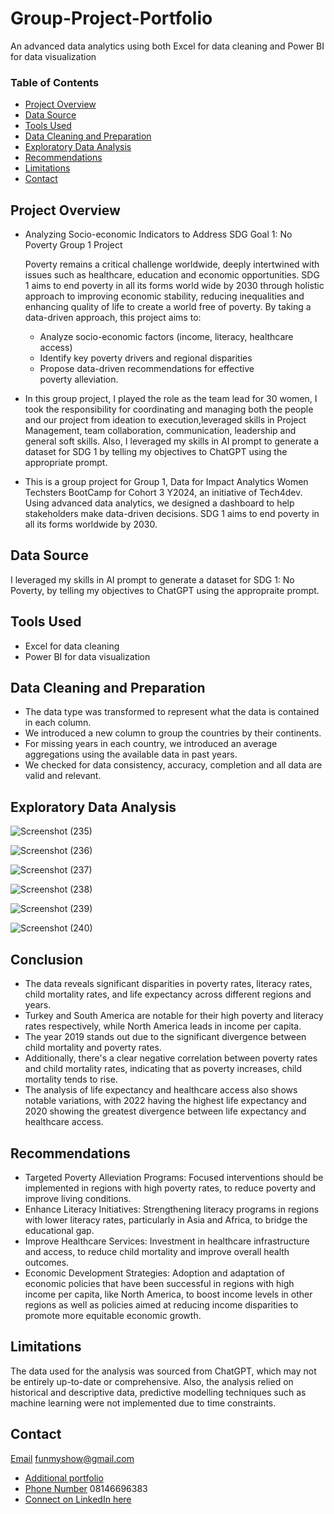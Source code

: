 # Group-Project-Portfolio
An advanced data analytics using both Excel for data cleaning and Power BI for data visualization

### Table of Contents

 - [Project Overview](#project-overview)
 - [Data Source](#data-source)
 - [Tools Used](#tools-used)
 - [Data Cleaning and Preparation](#data-cleaning-and-preparation)
 - [Exploratory Data Analysis](#exploratory-data-analysis)
 - [Recommendations](#recommendations)
 - [Limitations](#limitations)
 - [Contact](#contact)



## Project Overview
- Analyzing Socio-economic Indicators to Address SDG Goal 1: No Poverty Group 1 Project

  Poverty remains a critical challenge worldwide, deeply intertwined with issues such as healthcare, education and economic opportunities. 
SDG 1 aims to end poverty in all its forms world wide by 2030 through holistic approach to improving economic stability, reducing inequalities and enhancing quality of life to create a world free of poverty. By taking a data-driven approach, this project aims to: 
   - Analyze socio-economic factors (income, literacy, healthcare access)
   - Identify key poverty drivers and regional disparities
   - Propose data-driven recommendations for effective poverty alleviation.


- In this group project, I played the role as the team lead for 30 women, I took the responsibility for coordinating and managing both the people and our project from ideation to execution,leveraged skills in Project Management, team collaboration, communication, leadership and general soft skills. Also, I leveraged my skills in AI prompt to generate a dataset for SDG 1 by telling my objectives to ChatGPT using the appropriate prompt.

 - This is a group project for Group 1, Data for Impact Analytics Women Techsters BootCamp for Cohort 3 Y2024, an initiative of Tech4dev. Using advanced data analytics, we designed a dashboard to help stakeholders make data-driven decisions. SDG 1 aims to end poverty in all its forms worldwide by 2030.

## Data Source

I leveraged my skills in AI prompt to generate a dataset for SDG 1: No Poverty, by telling my objectives to ChatGPT using the appropraite prompt.


## Tools Used

-  Excel for data cleaning 
-  Power BI for data visualization

## Data Cleaning and Preparation

- The data type was transformed to represent what the data is contained in each column.
- We introduced a new column to group the countries by their continents.
- For missing years in each country, we introduced an average aggregations using the available data in past years.
- We checked for data consistency, accuracy, completion and all data are valid and relevant.


## Exploratory Data Analysis


![Screenshot (235)](https://github.com/user-attachments/assets/e8e69d6b-eb0b-4edd-b240-fcbe1db01090)

![Screenshot (236)](https://github.com/user-attachments/assets/5dcad399-8fa0-483e-a00a-ffb9889c4697)

![Screenshot (237)](https://github.com/user-attachments/assets/9c2f02bc-d9e2-4f98-8f5b-5b4fef93ecfa)

![Screenshot (238)](https://github.com/user-attachments/assets/594b0d62-83aa-4383-a100-46972435f9e9)

![Screenshot (239)](https://github.com/user-attachments/assets/aa2e4046-dc08-447e-9723-4234df42667f)

![Screenshot (240)](https://github.com/user-attachments/assets/96903ce6-b231-4892-8c0e-fb57b2bbc529)

## Conclusion

- The data reveals significant disparities in poverty rates, literacy rates, child mortality rates, and life expectancy across different regions and years. 
- Turkey and South America are notable for their high poverty and literacy rates respectively, while North America leads in income per capita. 
- The year 2019 stands out due to the significant divergence between child mortality and poverty rates. 
- Additionally, there's a clear negative correlation between poverty rates and child mortality rates, indicating that as poverty increases, child mortality tends to rise. 
- The analysis of life expectancy and healthcare access also shows notable variations, with 2022 having the highest life expectancy and 2020 showing the greatest divergence between life expectancy and healthcare access.

## Recommendations

- Targeted Poverty Alleviation Programs: Focused interventions should be implemented in regions with high poverty rates, to reduce poverty and improve living conditions.
- Enhance Literacy Initiatives: Strengthening literacy programs in regions with lower literacy rates, particularly in Asia and Africa, to bridge the educational gap.
- Improve Healthcare Services: Investment in healthcare infrastructure and access, to reduce child mortality and improve overall health outcomes.
- Economic Development Strategies: Adoption and adaptation of economic policies that have been successful in regions with high income per capita, like North America, to boost income levels in other regions as well as policies aimed at reducing income disparities to promote more equitable economic growth.

## Limitations

The data used for the analysis was sourced from ChatGPT, which may not be entirely up-to-date or comprehensive. Also, the analysis relied on historical and descriptive data, predictive modelling techniques such as machine learning were not implemented due to time constraints.

## Contact

 [Email](https://myaccount.google.com/) funmyshow@gmail.com
- [Additional portfolio](https://www.datacamp.com/portfolio/funmyshow)
- [Phone Number](08146696383) 08146696383
- [Connect on LinkedIn here](https://www.linkedin.com/in/funmilayo-shodimu)
